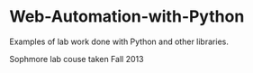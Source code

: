 # Web-Automation-with-Python
Examples of lab work done with Python and other libraries.

Sophmore lab couse taken Fall 2013
